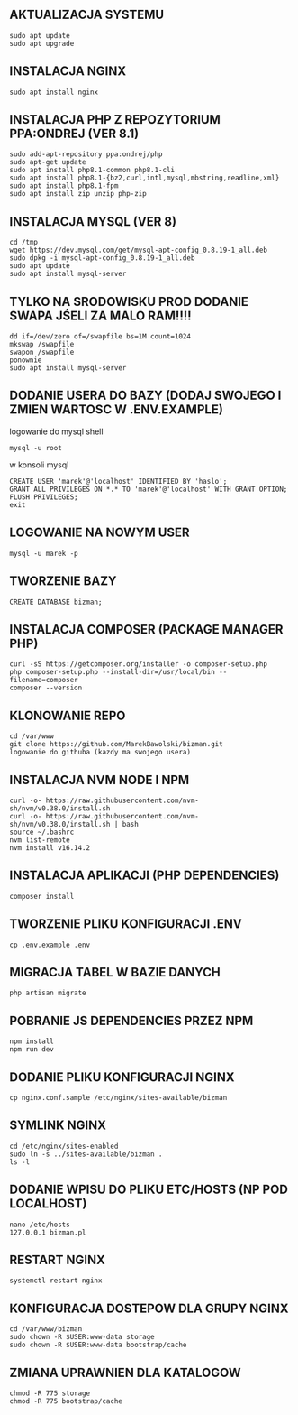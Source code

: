 ## AKTUALIZACJA SYSTEMU
```
sudo apt update
sudo apt upgrade
```


## INSTALACJA NGINX
```
sudo apt install nginx
```

## INSTALACJA PHP Z REPOZYTORIUM PPA:ONDREJ (VER 8.1)
```
sudo add-apt-repository ppa:ondrej/php
sudo apt-get update
sudo apt install php8.1-common php8.1-cli
sudo apt install php8.1-{bz2,curl,intl,mysql,mbstring,readline,xml}
sudo apt install php8.1-fpm
sudo apt install zip unzip php-zip
```


## INSTALACJA MYSQL (VER 8)
```
cd /tmp
wget https://dev.mysql.com/get/mysql-apt-config_0.8.19-1_all.deb
sudo dpkg -i mysql-apt-config_0.8.19-1_all.deb
sudo apt update
sudo apt install mysql-server
```

## TYLKO NA SRODOWISKU PROD DODANIE SWAPA JŚELI ZA MALO RAM!!!!
```
dd if=/dev/zero of=/swapfile bs=1M count=1024
mkswap /swapfile
swapon /swapfile
ponownie
sudo apt install mysql-server
```

## DODANIE USERA DO BAZY (DODAJ SWOJEGO I ZMIEN WARTOSC W .ENV.EXAMPLE)
logowanie do mysql shell
```
mysql -u root
```
w konsoli mysql

```
CREATE USER 'marek'@'localhost' IDENTIFIED BY 'haslo';
GRANT ALL PRIVILEGES ON *.* TO 'marek'@'localhost' WITH GRANT OPTION;
FLUSH PRIVILEGES;
exit
```

## LOGOWANIE NA NOWYM USER
```
mysql -u marek -p
```

## TWORZENIE BAZY 
```
CREATE DATABASE bizman;
```

## INSTALACJA COMPOSER (PACKAGE MANAGER PHP)
```
curl -sS https://getcomposer.org/installer -o composer-setup.php
php composer-setup.php --install-dir=/usr/local/bin --filename=composer
composer --version
```

## KLONOWANIE REPO
```
cd /var/www
git clone https://github.com/MarekBawolski/bizman.git
logowanie do githuba (kazdy ma swojego usera)
```

## INSTALACJA NVM NODE I NPM
```
curl -o- https://raw.githubusercontent.com/nvm-sh/nvm/v0.38.0/install.sh
curl -o- https://raw.githubusercontent.com/nvm-sh/nvm/v0.38.0/install.sh | bash
source ~/.bashrc
nvm list-remote
nvm install v16.14.2
```

## INSTALACJA APLIKACJI (PHP DEPENDENCIES)
```
composer install
```

## TWORZENIE PLIKU KONFIGURACJI .ENV
```
cp .env.example .env
```

## MIGRACJA TABEL W BAZIE DANYCH
```
php artisan migrate
```

## POBRANIE JS DEPENDENCIES PRZEZ NPM
```
npm install
npm run dev
```

## DODANIE PLIKU KONFIGURACJI NGINX
```
cp nginx.conf.sample /etc/nginx/sites-available/bizman
```

## SYMLINK NGINX
```
cd /etc/nginx/sites-enabled
sudo ln -s ../sites-available/bizman .
ls -l
```

## DODANIE WPISU DO PLIKU ETC/HOSTS (NP POD LOCALHOST)
```
nano /etc/hosts
127.0.0.1 bizman.pl
```

## RESTART NGINX
```
systemctl restart nginx
```

## KONFIGURACJA DOSTEPOW DLA GRUPY NGINX
```
cd /var/www/bizman
sudo chown -R $USER:www-data storage
sudo chown -R $USER:www-data bootstrap/cache
```

## ZMIANA UPRAWNIEN DLA KATALOGOW
```
chmod -R 775 storage
chmod -R 775 bootstrap/cache
```
